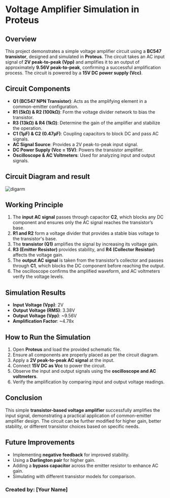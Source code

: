 # Voltage Amplifier Simulation in Proteus

## Overview
This project demonstrates a simple voltage amplifier circuit using a **BC547 transistor**, designed and simulated in **Proteus**. The circuit takes an AC input signal of **2V peak-to-peak (Vpp)** and amplifies it to an output of approximately **9.56V peak-to-peak**, confirming a successful amplification process. The circuit is powered by a **15V DC power supply (Vcc)**.

## Circuit Components
- **Q1 (BC547 NPN Transistor)**: Acts as the amplifying element in a common-emitter configuration.
- **R1 (5kΩ) & R2 (100kΩ)**: Form the voltage divider network to bias the transistor.
- **R3 (13kΩ) & R4 (1kΩ)**: Determine the gain of the amplifier and stabilize the operation.
- **C1 (1µF) & C2 (0.47µF)**: Coupling capacitors to block DC and pass AC signals.
- **AC Signal Source**: Provides a 2V peak-to-peak input signal.
- **DC Power Supply (Vcc = 15V)**: Powers the transistor amplifier.
- **Oscilloscope & AC Voltmeters**: Used for analyzing input and output signals.
## Circuit Diagram and result
![digarm](https://github.com/user-attachments/assets/2358e1cc-ba30-4daa-8700-621921fa1b8a)


## Working Principle
1. The **input AC signal** passes through capacitor **C2**, which blocks any DC component and ensures only the AC signal reaches the transistor’s base.
2. **R1 and R2** form a voltage divider that provides a stable bias voltage to the transistor's base.
3. The **transistor (Q1)** amplifies the signal by increasing its voltage gain.
4. **R3 (Emitter Resistor)** provides stability, and **R4 (Collector Resistor)** affects the voltage gain.
5. The **output AC signal** is taken from the transistor’s collector and passes through **C1**, which blocks the DC component before reaching the output.
6. The oscilloscope confirms the amplified waveform, and AC voltmeters verify the voltage levels.

## Simulation Results
- **Input Voltage (Vpp)**: 2V
- **Output Voltage (RMS)**: 3.38V
- **Output Voltage (Vpp)**: ~9.56V
- **Amplification Factor**: ~4.78x

## How to Run the Simulation
1. Open **Proteus** and load the provided schematic file.
2. Ensure all components are properly placed as per the circuit diagram.
3. Apply a **2V peak-to-peak AC signal** at the input.
4. Connect **15V DC as Vcc** to power the circuit.
5. Observe the input and output signals using the **oscilloscope and AC voltmeters**.
6. Verify the amplification by comparing input and output voltage readings.

## Conclusion
This simple **transistor-based voltage amplifier** successfully amplifies the input signal, demonstrating a practical application of common-emitter amplifier design. The circuit can be further modified for higher gain, better stability, or different transistor choices based on specific needs.

## Future Improvements
- Implementing **negative feedback** for improved stability.
- Using a **Darlington pair** for higher gain.
- Adding a **bypass capacitor** across the emitter resistor to enhance AC gain.
- Simulating with different transistor models for comparison.

### Created by: [Your Name]

